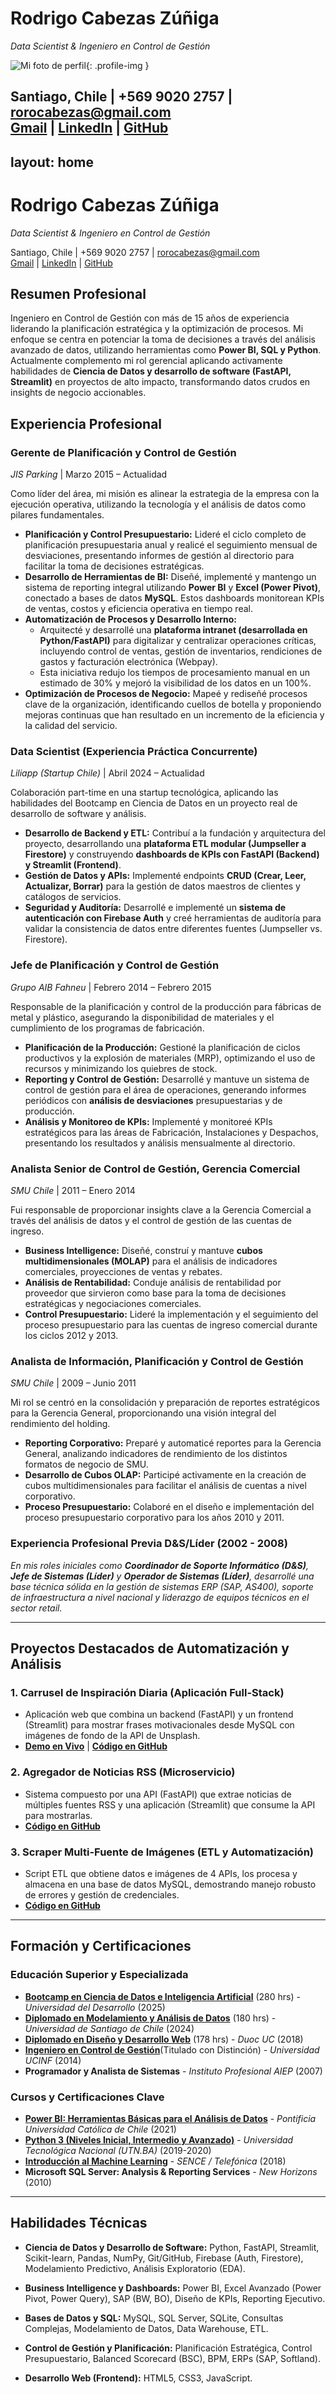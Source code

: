 # Rodrigo Cabezas Zúñiga
*Data Scientist & Ingeniero en Control de Gestión*

![Mi foto de perfil](/assets/img/perfil.jpg){: .profile-img }

Santiago, Chile | +569 9020 2757 | rorocabezas@gmail.com  
[Gmail](mailto:rorocabezas@gmail.com) | [LinkedIn](https://www.linkedin.com/in/rodrigo-cabezas-zu%C3%B1iga-698a8532) | [GitHub](https://github.com/rodrigocabezasz)
---
layout: home
---



# Rodrigo Cabezas Zúñiga
*Data Scientist & Ingeniero en Control de Gestión*

Santiago, Chile | +569 9020 2757 | rorocabezas@gmail.com  
[Gmail](mailto:rorocabezas@gmail.com) | [LinkedIn](https://www.linkedin.com/in/rodrigo-cabezas-zu%C3%B1iga-698a8532) | [GitHub](https://github.com/rodrigocabezasz)



## Resumen Profesional

Ingeniero en Control de Gestión con más de 15 años de experiencia liderando la planificación estratégica y la optimización de procesos. Mi enfoque se centra en potenciar la toma de decisiones a través del análisis avanzado de datos, utilizando herramientas como **Power BI, SQL y Python**. Actualmente complemento mi rol gerencial aplicando activamente habilidades de **Ciencia de Datos y desarrollo de software (FastAPI, Streamlit)** en proyectos de alto impacto, transformando datos crudos en insights de negocio accionables.



## Experiencia Profesional


### **Gerente de Planificación y Control de Gestión**
*JIS Parking* | Marzo 2015 – Actualidad

Como líder del área, mi misión es alinear la estrategia de la empresa con la ejecución operativa, utilizando la tecnología y el análisis de datos como pilares fundamentales.

*   **Planificación y Control Presupuestario:** Lideré el ciclo completo de planificación presupuestaria anual y realicé el seguimiento mensual de desviaciones, presentando informes de gestión al directorio para facilitar la toma de decisiones estratégicas.
*   **Desarrollo de Herramientas de BI:** Diseñé, implementé y mantengo un sistema de reporting integral utilizando **Power BI** y **Excel (Power Pivot)**, conectado a bases de datos **MySQL**. Estos dashboards monitorean KPIs de ventas, costos y eficiencia operativa en tiempo real.
*   **Automatización de Procesos y Desarrollo Interno:**
    *   Arquitecté y desarrollé una **plataforma intranet (desarrollada en Python/FastAPI)** para digitalizar y centralizar operaciones críticas, incluyendo control de ventas, gestión de inventarios, rendiciones de gastos y facturación electrónica (Webpay).
    *   Esta iniciativa redujo los tiempos de procesamiento manual en un estimado de 30% y mejoró la visibilidad de los datos en un 100%.
*   **Optimización de Procesos de Negocio:** Mapeé y rediseñé procesos clave de la organización, identificando cuellos de botella y proponiendo mejoras continuas que han resultado en un incremento de la eficiencia y la calidad del servicio.
  

### **Data Scientist (Experiencia Práctica Concurrente)**
*Liliapp (Startup Chile)* | Abril 2024 – Actualidad

Colaboración part-time en una startup tecnológica, aplicando las habilidades del Bootcamp en Ciencia de Datos en un proyecto real de desarrollo de software y análisis.

*   **Desarrollo de Backend y ETL:** Contribuí a la fundación y arquitectura del proyecto, desarrollando una **plataforma ETL modular (Jumpseller a Firestore)** y construyendo **dashboards de KPIs con FastAPI (Backend) y Streamlit (Frontend)**.
*   **Gestión de Datos y APIs:** Implementé endpoints **CRUD (Crear, Leer, Actualizar, Borrar)** para la gestión de datos maestros de clientes y catálogos de servicios.
*   **Seguridad y Auditoría:** Desarrollé e implementé un **sistema de autenticación con Firebase Auth** y creé herramientas de auditoría para validar la consistencia de datos entre diferentes fuentes (Jumpseller vs. Firestore).

### **Jefe de Planificación y Control de Gestión**
*Grupo AIB Fahneu* | Febrero 2014 – Febrero 2015

Responsable de la planificación y control de la producción para fábricas de metal y plástico, asegurando la disponibilidad de materiales y el cumplimiento de los programas de fabricación.

*   **Planificación de la Producción:** Gestioné la planificación de ciclos productivos y la explosión de materiales (MRP), optimizando el uso de recursos y minimizando los quiebres de stock.
*   **Reporting y Control de Gestión:** Desarrollé y mantuve un sistema de control de gestión para el área de operaciones, generando informes periódicos con **análisis de desviaciones** presupuestarias y de producción.
*   **Análisis y Monitoreo de KPIs:** Implementé y monitoreé KPIs estratégicos para las áreas de Fabricación, Instalaciones y Despachos, presentando los resultados y análisis mensualmente al directorio.
   

### **Analista Senior de Control de Gestión, Gerencia Comercial**
*SMU Chile* | 2011 – Enero 2014

Fui responsable de proporcionar insights clave a la Gerencia Comercial a través del análisis de datos y el control de gestión de las cuentas de ingreso.

*   **Business Intelligence:** Diseñé, construí y mantuve **cubos multidimensionales (MOLAP)** para el análisis de indicadores comerciales, proyecciones de ventas y rebates.
*   **Análisis de Rentabilidad:** Conduje análisis de rentabilidad por proveedor que sirvieron como base para la toma de decisiones estratégicas y negociaciones comerciales.
*   **Control Presupuestario:** Lideré la implementación y el seguimiento del proceso presupuestario para las cuentas de ingreso comercial durante los ciclos 2012 y 2013.

### **Analista de Información, Planificación y Control de Gestión**
*SMU Chile* | 2009 – Junio 2011

Mi rol se centró en la consolidación y preparación de reportes estratégicos para la Gerencia General, proporcionando una visión integral del rendimiento del holding.

*   **Reporting Corporativo:** Preparé y automaticé reportes para la Gerencia General, analizando indicadores de rendimiento de los distintos formatos de negocio de SMU.
*   **Desarrollo de Cubos OLAP:** Participé activamente en la creación de cubos multidimensionales para facilitar el análisis de cuentas a nivel corporativo.
*   **Proceso Presupuestario:** Colaboré en el diseño e implementación del proceso presupuestario corporativo para los años 2010 y 2011.

### **Experiencia Profesional Previa D&S/Líder (2002 - 2008)**
*En mis roles iniciales como **Coordinador de Soporte Informático (D&S)**, **Jefe de Sistemas (Líder)** y **Operador de Sistemas (Líder)**, desarrollé una base técnica sólida en la gestión de sistemas ERP (SAP, AS400), soporte de infraestructura a nivel nacional y liderazgo de equipos técnicos en el sector retail.*


---

## Proyectos Destacados de Automatización y Análisis

### 1. Carrusel de Inspiración Diaria (Aplicación Full-Stack)
*   Aplicación web que combina un backend (FastAPI) y un frontend (Streamlit) para mostrar frases motivacionales desde MySQL con imágenes de fondo de la API de Unsplash.
*   **[Demo en Vivo](https://inspiracion-diaria.streamlit.app/)** | **[Código en GitHub](https://github.com/rodrigocabezasz/inspiracion-diaria-fastapi-streamlit)**

### 2. Agregador de Noticias RSS (Microservicio)
*   Sistema compuesto por una API (FastAPI) que extrae noticias de múltiples fuentes RSS y una aplicación (Streamlit) que consume la API para mostrarlas.
*   **[Código en GitHub](https://github.com/rodrigocabezasz/agregador-noticias-fastapi-streamlit)**

### 3. Scraper Multi-Fuente de Imágenes (ETL y Automatización)
*   Script ETL que obtiene datos e imágenes de 4 APIs, los procesa y almacena en una base de datos MySQL, demostrando manejo robusto de errores y gestión de credenciales.
*   **[Código en GitHub](https://github.com/rodrigocabezasz/scraper-multifuente-imagenes)**

---

## Formación y Certificaciones

### Educación Superior y Especializada
*   **[Bootcamp en Ciencia de Datos e Inteligencia Artificial](https://github.com/rodrigocabezasz/curriculum-vitae/raw/main/certificados/5%20Bootcamp%20Ciencia%20de%20Datos%20e%20Inteligencia%20Artificial%20UDD.pdf?raw=true)** (280 hrs) - *Universidad del Desarrollo* (2025)
*   **[Diplomado en Modelamiento y Análisis de Datos](https://github.com/rodrigocabezasz/mi-cv/blob/main/certificados/4%20Diplomado%20Analisis%20de%20datos%20Usach.pdf?raw=true)** (180 hrs) - *Universidad de Santiago de Chile* (2024)
*   **[Diplomado en Diseño y Desarrollo Web](https://github.com/rodrigocabezasz/curriculum-vitae/raw/main/certificados/3%20Diplomado%20Diseño%20Web.pdf?raw=true)** (178 hrs) - *Duoc UC* (2018)
*   **[Ingeniero en Control de Gestión](https://github.com/rodrigocabezasz/curriculum-vitae/raw/main/certificados/1%20Certificado%20Ing%20Control%20de%20Gestion.pdf?raw=true)**(Titulado con Distinción) - *Universidad UCINF* (2014)  
*   **Programador y Analista de Sistemas** - *Instituto Profesional AIEP* (2007)



### Cursos y Certificaciones Clave
*   **[Power BI: Herramientas Básicas para el Análisis de Datos](https://github.com/rodrigocabezasz/curriculum-vitae/raw/main/certificados/6%20Curso%20Power%20BI.pdf?raw=true)** - *Pontificia Universidad Católica de Chile* (2021)
*   **[Python 3 (Niveles Inicial, Intermedio y Avanzado)](https://github.com/rodrigocabezasz/curriculum-vitae/raw/main/certificados/15%20Certificado%20Python%203.pdf?raw=true)** - *Universidad Tecnológica Nacional (UTN.BA)* (2019-2020)
*   **[Introducción al Machine Learning](https://github.com/rodrigocabezasz/curriculum-vitae/raw/main/certificados/11%2011%20SENCE%20MACHINE%20LEARNING%2020h.pdf?raw=true)** - *SENCE / Telefónica* (2018)
*   **Microsoft SQL Server: Analysis & Reporting Services** - *New Horizons* (2010)

---

## Habilidades Técnicas

*   **Ciencia de Datos y Desarrollo de Software:** Python, FastAPI, Streamlit, Scikit-learn, Pandas, NumPy, Git/GitHub, Firebase (Auth, Firestore), Modelamiento Predictivo, Análisis Exploratorio (EDA).

*   **Business Intelligence y Dashboards:** Power BI, Excel Avanzado (Power Pivot, Power Query), SAP (BW, BO), Diseño de KPIs, Reporting Ejecutivo.

*   **Bases de Datos y SQL:** MySQL, SQL Server, SQLite, Consultas Complejas, Modelamiento de Datos, Data Warehouse, ETL.

*   **Control de Gestión y Planificación:** Planificación Estratégica, Control Presupuestario, Balanced Scorecard (BSC), BPM, ERPs (SAP, Softland).

*   **Desarrollo Web (Frontend):** HTML5, CSS3, JavaScript.